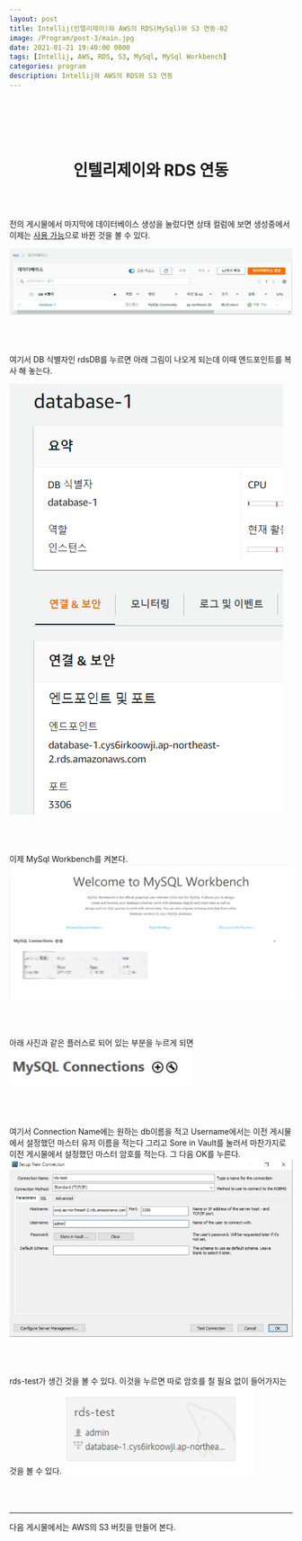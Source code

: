 ```yaml
---
layout: post
title: Intellij(인텔리제이)와 AWS의 RDS(MySql)와 S3 연동-02
image: /Program/post-3/main.jpg
date: 2021-01-21 19:40:00 0000
tags: [Intellij, AWS, RDS, S3, MySql, MySql Workbench]
categories: program
description: Intellij와 AWS의 RDS와 S3 연동
---
```


<br><br>
<br><br>

# <center>인텔리제이와 RDS 연동</center>

<br><br>

전의 게시물에서 마지막에 데이터베이스 생성을 눌렀다면 상태 컬럼에 보면
생성중에서 이제는 <u>사용 가능</u>으로 바뀐 것을 볼 수 있다.

![creation_complete](\images\Program\post-3\creation_complete.PNG)
<br><br><br><br>

여기서 DB 식별자인 rdsDB를 누르면 아래 그림이 나오게 되는데
이때 엔드포인트를 복사 해 놓는다.

![endpoint](\images\Program\post-3\endpoint.PNG)
<br><br><br><br>

이제 MySql Workbench를 켜본다.
![home](\images\Program\post-3\mysql_home.PNG)
<br><br><br><br>

아래 사진과 같은 플러스로 되어 있는 부분을 누르게 되면
![add](\images\Program\post-3\plus.PNG)
<br><br><br><br>

여기서 Connection Name에는 원하는 db이름을 적고
Username에서는 이전 게시물에서 설정했던 마스터 유저 이름을 적는다
그리고 Sore in Vault를 눌러서 마찬가지로 이전 게시물에서 설정했던 마스터 암호를 적는다. 그 다음 OK를 누른다.
![connection](\images\Program\post-3\connection.PNG)
<br><br><br><br>

rds-test가 생긴 것을 볼 수 있다.
이것을 누르면 따로 암호를 칠 필요 없이 들어가지는 것을 볼 수 있다.
![rds test](\images\Program\post-3\rds-test.PNG)
<br><br><br><br>

---

다음 게시물에서는 AWS의 S3 버킷을 만들어 본다.
